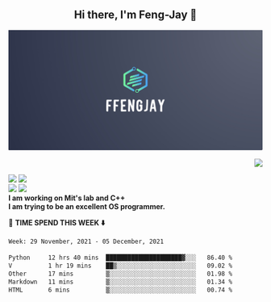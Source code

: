 <h2 align="center"> Hi there, I'm Feng-Jay 👋 </h2>  

![](https://github.com/Feng-Jay/DataStruct/blob/master/Image/1.png)  

<img align="right" src="https://github-readme-stats.vercel.app/api?username=Feng-Jay&show_icons=true&icon_color=CE1D2D&text_color=718096&bg_color=ffffff&hide_title=true" />


&emsp;

![](https://visitor-badge.glitch.me/badge?page_id=Feng-Jay.readme)
![](https://img.shields.io/badge/Concentrate-Cpp-blue)  
![](https://img.shields.io/badge/Rust-primer-orange)
![](https://img.shields.io/badge/Target-OS-9cf)  
**I am working on Mit's lab and C++**  
**I am trying to be an excellent OS programmer.**  


📘 **TIME SPEND THIS WEEK ⬇️**
<!--START_SECTION:waka-->
```text
Week: 29 November, 2021 - 05 December, 2021

Python     12 hrs 40 mins  █████████████████████▓░░░   86.40 % 
V          1 hr 19 mins    ██▒░░░░░░░░░░░░░░░░░░░░░░   09.02 % 
Other      17 mins         ▒░░░░░░░░░░░░░░░░░░░░░░░░   01.98 % 
Markdown   11 mins         ▒░░░░░░░░░░░░░░░░░░░░░░░░   01.34 % 
HTML       6 mins          ▒░░░░░░░░░░░░░░░░░░░░░░░░   00.74 % 
```
<!--END_SECTION:waka-->
